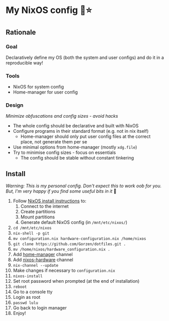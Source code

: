 # My NixOS config 🚀⭐

## Rationale

### Goal

Declaratively define my OS (both the system and user configs) and do it in a reproducible way!

### Tools

- NixOS for system config
- Home-manager for user config

### Design

*Minimize obfuscations and config sizes - avoid hacks*

- The whole config should be declarative and built with NixOS
- Configure programs in their standard format (e.g. not in nix itself)
  - Home-manager should only put user config files at the correct place, not generate them per se
- Use minimal options from home-manager (mostly `xdg.file`)
- Try to minimise config sizes - focus on essentials
  - The config should be stable without constant tinkering

## Install

*Warning: This is my personal config. Don't expect this to work oob for you. But, I'm very happy if you find some useful bits in it* 🙌

1. Follow [NixOS install instructions](https://nixos.org/manual/nixos/stable/#sec-installation-manual) to:
   1. Connect to the internet
   2. Create partitions
   3. Mount partitions
   4. Generate default NixOS config (in `/mnt/etc/nixos/`)
2. `cd /mnt/etc/nixos`
3. `nix-shell -p git`
4. `mv configuration.nix hardware-configuration.nix /home/nixos`
5. `git clone https://github.com/Gorzen/dotfiles.git .`
6. `mv /home/nixos/hardware_configuration.nix .`
7. Add [home-manager](https://nix-community.github.io/home-manager/index.html#sec-install-nixos-module) channel
8. Add [nixos-hardware](https://github.com/NixOS/nixos-hardware) channel
9. `nix-channel --update`
10. Make changes if necessary to `configuration.nix`
11. `nixos-install`
12. Set root password when prompted (at the end of installation)
13. `reboot`
14. Go to a console tty
15. Login as root
16. `passwd lulu`
17. Go back to login manager
18. Enjoy!
